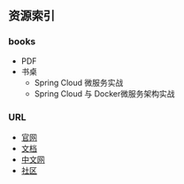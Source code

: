 ## 资源索引

### books
- PDF
- 书桌
    - Spring Cloud 微服务实战
    - Spring Cloud 与 Docker微服务架构实战

### URL
- [官网]()
- [文档]()
- [中文网]()
- [社区]()